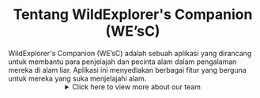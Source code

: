 <h1 align="center">Tentang WildExplorer's Companion (WE’sC)</h1>
WildExplorer's Companion (WE’sC) adalah sebuah aplikasi yang dirancang untuk membantu para penjelajah dan pecinta alam dalam pengalaman mereka di alam liar. Aplikasi ini menyediakan berbagai fitur yang berguna untuk mereka yang suka menjelajahi alam.
<details>
<summary align="center">Click here to view more about our team</summary>


## Our Teams
### Machine Learning Team
| Bangkit ID  | Name                 |
| ----------- | -------------------- |
| M692BSY0131 | Amri Reza Wahyudin   |
| M281BSX0020 | Rima Monica Tarigan  |
| M281BSX0268 | Soraya Shahabiah     |

### Cloud Computing
| Bangkit ID  | Name                 |
| ----------- | -------------------- |
| C193BSY3221 | Harits Fadhlillah    |
| C193BSY3582 | Tegar Joko Kurniawan |

### Mobile Development
| Bangkit ID  | Name                 |
| ----------- | -------------------- |
| A193BSY2533 | Fatta Rahmanaufal    |
| A658BSY2097 | Dewantara            |
